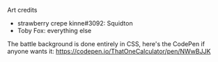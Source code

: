 Art credits
- strawberry crepe kinne#3092: Squidton
- Toby Fox: everything else

The battle background is done entirely in CSS, here's the CodePen if anyone wants it: https://codepen.io/ThatOneCalculator/pen/NWwBJJK